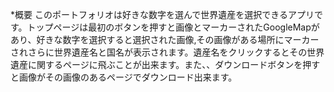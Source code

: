 *概要
このポートフォリオは好きな数字を選んで世界遺産を選択できるアプリです。トップページは最初のボタンを押すと画像とマーカーされたGoogleMapがあり、好きな数字を選択すると選択された画像,その画像がある場所にマーカーされさらに世界遺産名と国名が表示されます。遺産名をクリックするとその世界遺産に関するページに飛ぶことが出来ます。また、、ダウンロードボタンを押すと画像がその画像のあるページでダウンロード出来ます。
